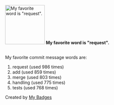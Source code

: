<img src="https://my-badges.github.io/my-badges/favorite-word.png" alt="My favorite word is &quot;request&quot;." title="My favorite word is &quot;request&quot;." width="128">
<strong>My favorite word is &quot;request&quot;.</strong>
<br><br>

My favorite commit message words are:

1. request (used 986 times)
2. add (used 859 times)
3. merge (used 803 times)
4. handling (used 775 times)
5. tests (used 768 times)


Created by <a href="https://github.com/my-badges/my-badges">My Badges</a>